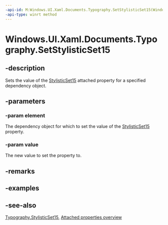 ```yaml
---
-api-id: M:Windows.UI.Xaml.Documents.Typography.SetStylisticSet15(Windows.UI.Xaml.DependencyObject,System.Boolean)
-api-type: winrt method
---
```


<!-- Method syntax
public void SetStylisticSet15(Windows.UI.Xaml.DependencyObject element, System.Boolean value)
-->

# Windows.UI.Xaml.Documents.Typography.SetStylisticSet15

## -description
Sets the value of the [StylisticSet15](typography_stylisticset15.md) attached property for a specified dependency object.



## -parameters
### -param element
The dependency object for which to set the value of the [StylisticSet15](typography_stylisticset15.md) property.

### -param value
The new value to set the property to.

## -remarks

## -examples

## -see-also

[Typography.StylisticSet15](typography_stylisticset15.md), [Attached properties overview](/windows/uwp/xaml-platform/attached-properties-overview)
